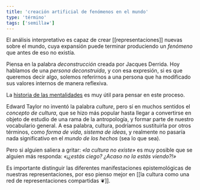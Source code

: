 ```yaml
---
title: 'creación artificial de fenómenos en el mundo'
type: 'término'
tags: ['semilla❦']
---
```


El análisis interpretativo es capaz de crear [[representaciones]] nuevas sobre el mundo, cuya expansión puede terminar produciendo un *fenómeno* que antes de eso no existía.

Piensa en la palabra *deconstrucción* creada por Jacques Derrida. Hoy hablamos de una *persona deconstruida*, y con esa expresión, si es que queremos decir algo, solemos referirnos a una persona que ha modificado sus valores internos de manera reflexiva.

La [historia de las mentalidades](https://es.wikipedia.org/wiki/Historia_de_las_mentalidades) es muy útil para pensar en este proceso.

Edward Taylor no inventó la palabra *culture*, pero sí en muchos sentidos el *concepto de cultura*, que se hizo más popular hasta llegar a convertirse en objeto de estudio de una rama de la antropología, y formar parte de nuestro vocabulario general. A esa palabra, cultura, podríamos sustituirla por otros términos, como *forma de vida*, *sistema de ideas*, y realmente no pasaría nada significativo en el *mundo de los hechos* (sea lo que sea).

Pero si alguien saliera a gritar: *«la cultura no existe»* es muy posible que se alguien más responda: *«¡¿estás ciego? ¿Acaso no la estás viendo?!»*

Es importante distinguir las diferentes manifestaciones epistemológicas de nuestras representaciones, por eso pienso mejor en [[la cultura como una red de representaciones compartidas ❦]].
